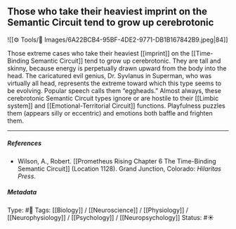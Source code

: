 ## Those who take their heaviest imprint on the Semantic Circuit tend to grow up cerebrotonic 

![[⚙️ Tools/📸 Images/6A22BCB4-95BF-4DE2-9771-DB1B167842B9.jpeg|84]]

Those extreme cases who take their heaviest [[imprint]] on the [[Time-Binding Semantic Circuit]] tend to grow up cerebrotonic. They are tall and skinny, because energy is perpetually drawn upward from the body into the head. The caricatured evil genius, Dr. Syvlanus in Superman, who was virtually all head, represents the extreme toward which this type seems to be evolving. Popular speech calls them “eggheads.” Almost always, these cerebrotonic Semantic Circuit types ignore or are hostile to their [[Limbic system]] and [[Emotional-Territorial Circuit]] functions. Playfulness puzzles them (appears silly or eccentric) and emotions both baffle and frighten them.

___

##### References

- Wilson, A., Robert. [[Prometheus Rising Chapter 6 The Time-Binding Semantic Circuit]] (Location 1128). Grand Junction, Colorado: _Hilaritas Press_.

##### Metadata

Type: #🔴 
Tags: [[Biology]] / [[Neuroscience]] / [[Physiology]] / [[Neurophysiology]] / [[Psychology]] / [[Neuropsychology]]
Status: #☀️ 